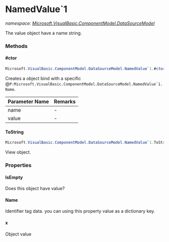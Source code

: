 ﻿# NamedValue`1
_namespace: <a href="#" onClick="load('/docs/Microsoft.VisualBasic.ComponentModel.DataSourceModel/index.md')">Microsoft.VisualBasic.ComponentModel.DataSourceModel</a>_

The value object have a name string.



### Methods

#### #ctor
```csharp
Microsoft.VisualBasic.ComponentModel.DataSourceModel.NamedValue`1.#ctor(System.String,`0)
```
Creates a object bind with a specific @``P:Microsoft.VisualBasic.ComponentModel.DataSourceModel.NamedValue`1.Name``.

|Parameter Name|Remarks|
|--------------|-------|
|name|-|
|value|-|


#### ToString
```csharp
Microsoft.VisualBasic.ComponentModel.DataSourceModel.NamedValue`1.ToString
```
View object.


### Properties

#### IsEmpty
Does this object have value?
#### Name
Identifier tag data. you can using this property value as a dictionary key.
#### x
Object value
